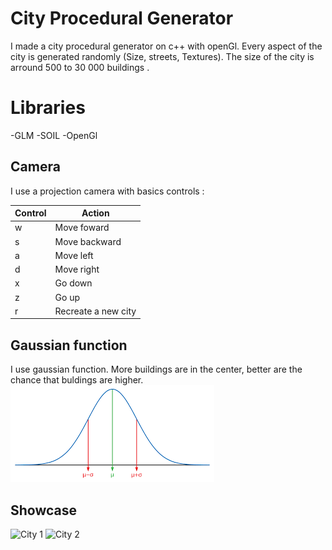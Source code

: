 # City Procedural Generator

I made a city procedural generator on c++ with openGl. Every aspect of the city is generated randomly (Size, streets, Textures). The size of the city is arround 500 to 30 000 buildings . 


# Libraries
-GLM
-SOIL
-OpenGl


## Camera
I use a projection camera with basics controls :

|Control|Action |
|--|--|
|  w|  Move foward|
|  s|  Move backward|
|  a|  Move left|
|  d|  Move right|
|  x|  Go down|
|  z|  Go up|
|  r|  Recreate a new city|

## Gaussian function
I use gaussian function. More  buildings are in the center, better are the chance that buldings are higher.
![Gaussian](CityProcedural/Showcase/Gaussian.png)

## Showcase
![City 1](CityProcedural/Showcase/img1.png)
![City 2](CityProcedural/Showcase/img2.png)

